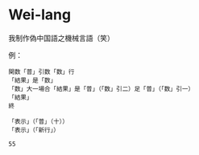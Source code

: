 # Wei-lang
我制作偽中国語之機械言語（笑）

例：
```入力
関数「普」引数「数」行
「結果」是「数」
「数」大一場合「結果」是「普」（「数」引二）足「普」（「数」引一）
「結果」
終

「表示」（「普」（十））
「表示」（「新行」）

```
```出力
55
```
